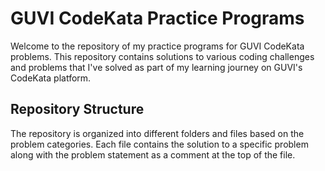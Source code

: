 # GUVI CodeKata Practice Programs

Welcome to the repository of my practice programs for GUVI CodeKata problems. This repository contains solutions to various coding challenges
and problems that I've solved as part of my learning journey on GUVI's CodeKata platform.

## Repository Structure

The repository is organized into different folders and files based on the problem categories.
Each file contains the solution to a specific problem along with the problem statement as a comment at the top of the file.

